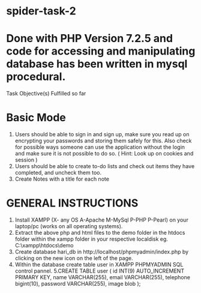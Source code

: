 # spider-task-2
# Done with PHP Version 7.2.5 and code for accessing and manipulating database has been written in mysql procedural.
Task Objective(s) Fulfilled so far
# Basic Mode
1. Users should be able to sign in and sign up, make sure you read up on encrypting your
passwords and storing them safely for this. Also check for possible ways someone can
use the application without the login and make sure it is not possible to do so. ( Hint:
Look up on cookies and session )
2. Users should be able to create to-do lists and check out items they have completed, and
uncheck them too.
3. Create Notes with a title for each note
# GENERAL INSTRUCTIONS
1. Install XAMPP (X- any OS A-Apache M-MySql P-PHP P-Pearl) on your laptop/pc (works on all operating systems).
2. Extract the above php and html files to the demo folder in the htdocs folder within the xampp folder in your respective localdisk eg.    C:\xampp\htdocs\demo
3. Create database hari_db in http://localhost/phpmyadmin/index.php by clicking on the new icon on the left of the page.
4. Within the database create table user in XAMPP PHPMYADMIN SQL control pannel.
5.CREATE TABLE user (
id INT(9) AUTO_INCREMENT PRIMARY KEY,
name VARCHAR(255),
email VARCHAR(255),
telephone bigint(10),
password VARCHAR(255),
image blob
);
